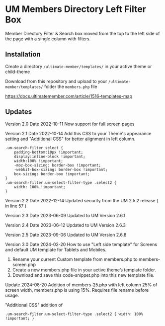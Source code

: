 # UM Members Directory Left Filter Box
Member Directory Filter &amp; Search box moved from the top to the left side of the page with a single column with filters.

## Installation ##
Create a directory ```/ultimate-member/templates/``` in your active theme or child-theme 

Download from this repository and upload to your ```/ultimate-member/templates/``` folder the ```members.php``` file

https://docs.ultimatemember.com/article/1516-templates-map


## Updates ##
Version 2.0  Date 2022-10-11 Now support for full screen pages

Version 2.1 Date 2022-10-14 Add this CSS to your Theme's appearance setting and "Additional CSS" for better alignment in left column.

```
.um-search-filter select { 
	padding-bottom:10px !important;
	display:inline-block !important; 
	width:100% !important;
    -moz-box-sizing: border-box !important;
    -webkit-box-sizing: border-box !important;
	box-sizing: border-box !important;
}
.um-search-filter.um-select-filter-type .select2 {
    width: 100% !important;
}
```
Version 2.2  Date 2022-12-14  Updated security from the UM 2.5.2 release ( in line 57 )

Version 2.3 Date 2023-06-09 Updated to UM Version 2.6.1

Version 2.4 Date 2023-06-12 Updated to UM Version 2.6.3

Version 2.5 Date 2023-09-06 Updated to UM Version 2.6.8

Version 3.0 Date 2024-02-20 How to use "Left side template" for Screens and default UM template for Tablets and Mobiles.
1. Rename your current Custom template from members.php to members-screen.php
2. Create a new members.php file in your active theme’s template folder.
3. Download and save this code-snippet.php into this new template file.

Update 2024-08-20 Addition of members-25.php with left column 25% of screen width, members.php is using 15%. Requires file rename before usage.

"Additional CSS" addition of

<code>.um-search-filter.um-select-filter-type .select2 {
    width: 100% !important;
}</code>



